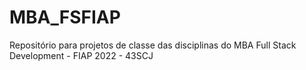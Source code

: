 # MBA_FSFIAP

Repositório para projetos de classe das disciplinas do MBA Full Stack Development - FIAP 2022 - 43SCJ